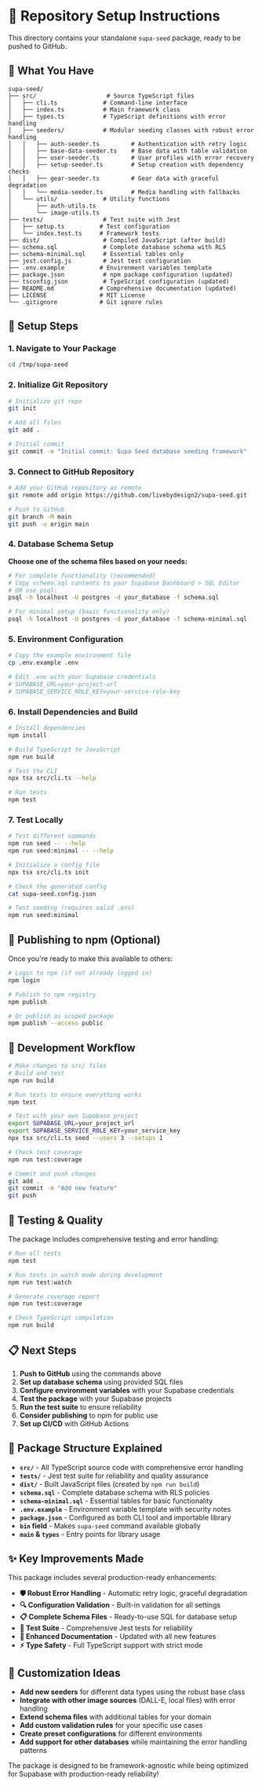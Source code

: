 # 🚀 Repository Setup Instructions

This directory contains your standalone `supa-seed` package, ready to be pushed to GitHub.

## 📁 What You Have

```
supa-seed/
├── src/                    # Source TypeScript files
│   ├── cli.ts             # Command-line interface
│   ├── index.ts           # Main framework class  
│   ├── types.ts           # TypeScript definitions with error handling
│   ├── seeders/           # Modular seeding classes with robust error handling
│   │   ├── auth-seeder.ts         # Authentication with retry logic
│   │   ├── base-data-seeder.ts    # Base data with table validation
│   │   ├── user-seeder.ts         # User profiles with error recovery
│   │   ├── setup-seeder.ts        # Setup creation with dependency checks
│   │   ├── gear-seeder.ts         # Gear data with graceful degradation
│   │   └── media-seeder.ts        # Media handling with fallbacks
│   └── utils/             # Utility functions
│       ├── auth-utils.ts
│       └── image-utils.ts
├── tests/                 # Test suite with Jest
│   ├── setup.ts          # Test configuration
│   └── index.test.ts     # Framework tests
├── dist/                  # Compiled JavaScript (after build)
├── schema.sql             # Complete database schema with RLS
├── schema-minimal.sql     # Essential tables only
├── jest.config.js         # Jest test configuration
├── .env.example          # Environment variables template
├── package.json           # npm package configuration (updated)
├── tsconfig.json          # TypeScript configuration (updated)
├── README.md             # Comprehensive documentation (updated)
├── LICENSE               # MIT License
└── .gitignore            # Git ignore rules
```

## 🔧 Setup Steps

### 1. Navigate to Your Package

```bash
cd /tmp/supa-seed
```

### 2. Initialize Git Repository

```bash
# Initialize git repo
git init

# Add all files
git add .

# Initial commit
git commit -m "Initial commit: Supa Seed database seeding framework"
```

### 3. Connect to GitHub Repository

```bash
# Add your GitHub repository as remote
git remote add origin https://github.com/livebydesign2/supa-seed.git

# Push to GitHub
git branch -M main
git push -u origin main
```

### 4. Database Schema Setup

**Choose one of the schema files based on your needs:**

```bash
# For complete functionality (recommended)
# Copy schema.sql contents to your Supabase Dashboard > SQL Editor
# OR use psql:
psql -h localhost -U postgres -d your_database -f schema.sql

# For minimal setup (basic functionality only)
psql -h localhost -U postgres -d your_database -f schema-minimal.sql
```

### 5. Environment Configuration

```bash
# Copy the example environment file
cp .env.example .env

# Edit .env with your Supabase credentials
# SUPABASE_URL=your-project-url
# SUPABASE_SERVICE_ROLE_KEY=your-service-role-key
```

### 6. Install Dependencies and Build

```bash
# Install dependencies  
npm install

# Build TypeScript to JavaScript
npm run build

# Test the CLI
npx tsx src/cli.ts --help

# Run tests
npm test
```

### 7. Test Locally

```bash
# Test different commands
npm run seed -- --help
npm run seed:minimal -- --help

# Initialize a config file
npx tsx src/cli.ts init

# Check the generated config
cat supa-seed.config.json

# Test seeding (requires valid .env)
npm run seed:minimal
```

## 🚀 Publishing to npm (Optional)

Once you're ready to make this available to others:

```bash
# Login to npm (if not already logged in)
npm login

# Publish to npm registry
npm publish

# Or publish as scoped package
npm publish --access public
```

## 🔄 Development Workflow

```bash
# Make changes to src/ files
# Build and test
npm run build

# Run tests to ensure everything works
npm test

# Test with your own Supabase project
export SUPABASE_URL=your_project_url
export SUPABASE_SERVICE_ROLE_KEY=your_service_key
npx tsx src/cli.ts seed --users 3 --setups 1

# Check test coverage
npm run test:coverage

# Commit and push changes
git add .
git commit -m "Add new feature"
git push
```

## 🧪 Testing & Quality

The package includes comprehensive testing and error handling:

```bash
# Run all tests
npm test

# Run tests in watch mode during development
npm run test:watch

# Generate coverage report
npm run test:coverage

# Check TypeScript compilation
npm run build
```

## 📋 Next Steps

1. **Push to GitHub** using the commands above
2. **Set up database schema** using provided SQL files  
3. **Configure environment variables** with your Supabase credentials
4. **Test the package** with your Supabase projects
5. **Run the test suite** to ensure reliability
6. **Consider publishing** to npm for public use
7. **Set up CI/CD** with GitHub Actions

## 🤔 Package Structure Explained

- **`src/`** - All TypeScript source code with comprehensive error handling
- **`tests/`** - Jest test suite for reliability and quality assurance  
- **`dist/`** - Built JavaScript files (created by `npm run build`)
- **`schema.sql`** - Complete database schema with RLS policies
- **`schema-minimal.sql`** - Essential tables for basic functionality
- **`.env.example`** - Environment variable template with security notes
- **`package.json`** - Configured as both CLI tool and importable library
- **`bin` field** - Makes `supa-seed` command available globally
- **`main` & `types`** - Entry points for library usage

## ✨ Key Improvements Made

This package includes several production-ready enhancements:

- **🛡️ Robust Error Handling** - Automatic retry logic, graceful degradation
- **🔍 Configuration Validation** - Built-in validation for all settings
- **📋 Complete Schema Files** - Ready-to-use SQL for database setup
- **🧪 Test Suite** - Comprehensive Jest tests for reliability
- **📝 Enhanced Documentation** - Updated with all new features
- **⚡ Type Safety** - Full TypeScript support with strict mode

## 🔧 Customization Ideas

- **Add new seeders** for different data types using the robust base class
- **Integrate with other image sources** (DALL-E, local files) with error handling
- **Extend schema files** with additional tables for your domain
- **Add custom validation rules** for your specific use cases
- **Create preset configurations** for different environments
- **Add support for other databases** while maintaining the error handling patterns

The package is designed to be framework-agnostic while being optimized for Supabase with production-ready reliability! 